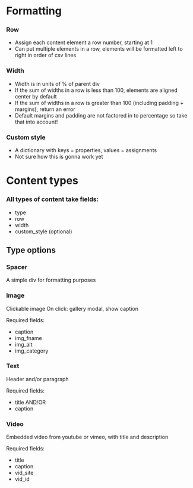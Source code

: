 # Formatting

### Row
* Assign each content element a row number, starting at 1
* Can put multiple elements in a row, elements will be formatted left to right in order of csv lines

### Width
* Width is in units of % of parent div
* If the sum of widths in a row is less than 100, elements are aligned center by default
* If the sum of widths in a row is greater than 100 (including padding + margins), return an error
* Default margins and padding are not factored in to percentage so take that into account!

### Custom style
* A dictionary with keys = properties, values = assignments
* Not sure how this is gonna work yet


# Content types

### All types of content take fields:
* type
* row
* width
* custom_style (optional)

## Type options

### Spacer
A simple div for formatting purposes

### Image
Clickable image
On click: gallery modal, show caption

Required fields:
* caption
* img_fname
* img_alt
* img_category

### Text
Header and/or paragraph

Required fields:
* title AND/OR
* caption

### Video
Embedded video from youtube or vimeo, with title and description

Required fields:
* title
* caption
* vid_site
* vid_id
